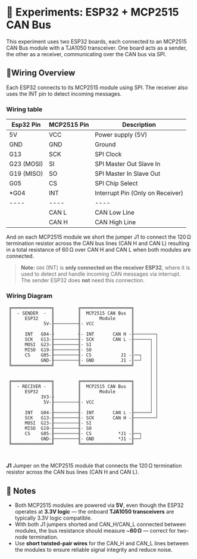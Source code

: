 # 🧪 Experiments: ESP32 + MCP2515 CAN Bus

This experiment uses two ESP32 boards, each connected to an MCP2515 CAN Bus module 
with a TJA1050 transceiver. One board acts as a sender, the other as a receiver, 
communicating over the CAN bus via SPI.


## 🔌Wiring Overview
Each ESP32 connects to its MCP2515 module using SPI. The receiver also uses the INT pin to detect incoming messages.

### Wiring table

| Esp32 Pin  | MCP2515 Pin | Description                       |
|------------|--------------|----------------------------------|
|  5V         | VCC         | Power supply (5V)                |
|  GND        | GND         | Ground                           |
|  G13        | SCK         | SPI Clock                        |
|  G23 (MOSI) | SI          | SPI Master Out Slave In          |
|  G19 (MISO) | SO          | SPI Master In Slave Out          |
|  G05        | CS          | SPI Chip Select                  |
| *G04        | INT         | Interrupt Pin (Only on Receiver) |
|     ----    |     ----    |           ----                   |             
|             | CAN L       | CAN Low  Line                    |
|             | CAN H       | CAN High Line                    |

And on each MCP2515 module we short the jumper J1 to connect the 120 Ω termination resistor across the CAN bus lines (CAN H and CAN L) resulting in a total resistance of 60 Ω over CAN H and CAN L when both modules are connected.

> **Note:** `G04` (INT) is **only connected on the receiver ESP32**, where it is used to detect and handle incoming CAN messages via interrupt.  
> The sender ESP32 does **not** need this connection.


### Wiring Diagram

```
 ╔═══════════════╗         ╔═══════════════════╗
 ║  - SENDER  -  ║         ║  MCP2515 CAN Bus  ║
 ║     ESP32     ║         ║       Module      ║
 ║            5V-╟─────────╢- VCC              ║
 ║               ║         ║                   ║
 ║     INT   G04-╟         ╢- INT       CAN H -╟────────┐
 ║     SCK   G13-╟─────────╢- SCK       CAN L -╟──────┐ │
 ║     MOSI  G23-╟─────────╢- SI               ║      │ │
 ║     MISO  G19-╟─────────╢- SO               ║      │ │
 ║     CS    G05-╟─────────╢- CS           J1 -║──┐   │ │
 ║           GND-╟─────────╢- GND          J1 -║──┘   │ │
 ╚═══════════════╝         ╚═══════════════════╝      │ │
                                                      │ │
                                                      │ │
 ╔═══════════════╗         ╔═══════════════════╗      │ │
 ║  - RECIVER -  ║         ║  MCP2515 CAN Bus  ║      │ │
 ║     ESP32     ║         ║       Module      ║      │ │
 ║           3V3-╟         ║                   ║      │ │
 ║            5V-╟─────────╢- VCC              ║      │ │
 ║               ║         ║                   ║      │ │
 ║     INT   G04-╟─────────╢- INT       CAN L -╟──────┘ │  
 ║     SCK   G13-╟─────────╢- SCK       CAN H -╟────────┘
 ║     MOSI  G23-╟─────────╢- SI               ║
 ║     MISO  G19-╟─────────╢- SO               ║
 ║     CS    G05-╟─────────╢- CS          *J1 -╟──┐   
 ║           GND-╟─────────╢- GND         *J1 -╟──┘  
 ╚═══════════════╝         ╚═══════════════════╝

 

```

 **J1** Jumper on the MCP2515 module that connects the 120 Ω termination resistor across the CAN bus lines (CAN H and CAN L). 

 ## 📎 Notes

- Both MCP2515 modules are powered via **5V**, even though the ESP32 operates at **3.3V logic** — the onboard **TJA1050 transceivers** are typically 3.3V logic compatible.
- With both J1 jumpers shorted and CAN_H/CAN_L connected between modules, the bus resistance should measure ~**60 Ω** — correct for two-node termination.
- Use **short twisted-pair wires** for the CAN_H and CAN_L lines between the modules to ensure reliable signal integrity and reduce noise.

 